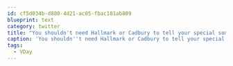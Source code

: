```yaml
---
id: cf5d034b-d880-4d21-ac05-fbac181ab809
blueprint: text
category: twitter
title: "You shouldn't need Hallmark or Cadbury to tell your special someone that they're appreciated. Spend time, not money #VDay"
caption: 'You shouldn''t need Hallmark or Cadbury to tell your special someone that they''re appreciated. Spend time, not money <span class="hashtag hashtag_local">#<a href="http://tweettemp.darylchymko.ca/?tag=vday">VDay</a>'
tags:
  - VDay
---
```

